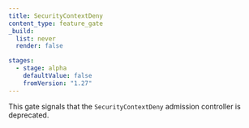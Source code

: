 ```yaml
---
title: SecurityContextDeny
content_type: feature_gate
_build:
  list: never
  render: false

stages:
  - stage: alpha 
    defaultValue: false
    fromVersion: "1.27"
---
```

This gate signals that the `SecurityContextDeny` admission controller is deprecated.
